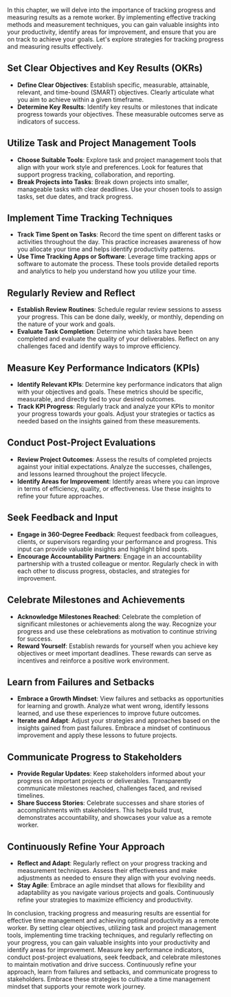 
In this chapter, we will delve into the importance of tracking progress and measuring results as a remote worker. By implementing effective tracking methods and measurement techniques, you can gain valuable insights into your productivity, identify areas for improvement, and ensure that you are on track to achieve your goals. Let's explore strategies for tracking progress and measuring results effectively.

Set Clear Objectives and Key Results (OKRs)
-------------------------------------------

* **Define Clear Objectives**: Establish specific, measurable, attainable, relevant, and time-bound (SMART) objectives. Clearly articulate what you aim to achieve within a given timeframe.
* **Determine Key Results**: Identify key results or milestones that indicate progress towards your objectives. These measurable outcomes serve as indicators of success.

Utilize Task and Project Management Tools
-----------------------------------------

* **Choose Suitable Tools**: Explore task and project management tools that align with your work style and preferences. Look for features that support progress tracking, collaboration, and reporting.
* **Break Projects into Tasks**: Break down projects into smaller, manageable tasks with clear deadlines. Use your chosen tools to assign tasks, set due dates, and track progress.

Implement Time Tracking Techniques
----------------------------------

* **Track Time Spent on Tasks**: Record the time spent on different tasks or activities throughout the day. This practice increases awareness of how you allocate your time and helps identify productivity patterns.
* **Use Time Tracking Apps or Software**: Leverage time tracking apps or software to automate the process. These tools provide detailed reports and analytics to help you understand how you utilize your time.

Regularly Review and Reflect
----------------------------

* **Establish Review Routines**: Schedule regular review sessions to assess your progress. This can be done daily, weekly, or monthly, depending on the nature of your work and goals.
* **Evaluate Task Completion**: Determine which tasks have been completed and evaluate the quality of your deliverables. Reflect on any challenges faced and identify ways to improve efficiency.

Measure Key Performance Indicators (KPIs)
-----------------------------------------

* **Identify Relevant KPIs**: Determine key performance indicators that align with your objectives and goals. These metrics should be specific, measurable, and directly tied to your desired outcomes.
* **Track KPI Progress**: Regularly track and analyze your KPIs to monitor your progress towards your goals. Adjust your strategies or tactics as needed based on the insights gained from these measurements.

Conduct Post-Project Evaluations
--------------------------------

* **Review Project Outcomes**: Assess the results of completed projects against your initial expectations. Analyze the successes, challenges, and lessons learned throughout the project lifecycle.
* **Identify Areas for Improvement**: Identify areas where you can improve in terms of efficiency, quality, or effectiveness. Use these insights to refine your future approaches.

Seek Feedback and Input
-----------------------

* **Engage in 360-Degree Feedback**: Request feedback from colleagues, clients, or supervisors regarding your performance and progress. This input can provide valuable insights and highlight blind spots.
* **Encourage Accountability Partners**: Engage in an accountability partnership with a trusted colleague or mentor. Regularly check in with each other to discuss progress, obstacles, and strategies for improvement.

Celebrate Milestones and Achievements
-------------------------------------

* **Acknowledge Milestones Reached**: Celebrate the completion of significant milestones or achievements along the way. Recognize your progress and use these celebrations as motivation to continue striving for success.
* **Reward Yourself**: Establish rewards for yourself when you achieve key objectives or meet important deadlines. These rewards can serve as incentives and reinforce a positive work environment.

Learn from Failures and Setbacks
--------------------------------

* **Embrace a Growth Mindset**: View failures and setbacks as opportunities for learning and growth. Analyze what went wrong, identify lessons learned, and use these experiences to improve future outcomes.
* **Iterate and Adapt**: Adjust your strategies and approaches based on the insights gained from past failures. Embrace a mindset of continuous improvement and apply these lessons to future projects.

Communicate Progress to Stakeholders
------------------------------------

* **Provide Regular Updates**: Keep stakeholders informed about your progress on important projects or deliverables. Transparently communicate milestones reached, challenges faced, and revised timelines.
* **Share Success Stories**: Celebrate successes and share stories of accomplishments with stakeholders. This helps build trust, demonstrates accountability, and showcases your value as a remote worker.

Continuously Refine Your Approach
---------------------------------

* **Reflect and Adapt**: Regularly reflect on your progress tracking and measurement techniques. Assess their effectiveness and make adjustments as needed to ensure they align with your evolving needs.
* **Stay Agile**: Embrace an agile mindset that allows for flexibility and adaptability as you navigate various projects and goals. Continuously refine your strategies to maximize efficiency and productivity.

In conclusion, tracking progress and measuring results are essential for effective time management and achieving optimal productivity as a remote worker. By setting clear objectives, utilizing task and project management tools, implementing time tracking techniques, and regularly reflecting on your progress, you can gain valuable insights into your productivity and identify areas for improvement. Measure key performance indicators, conduct post-project evaluations, seek feedback, and celebrate milestones to maintain motivation and drive success. Continuously refine your approach, learn from failures and setbacks, and communicate progress to stakeholders. Embrace these strategies to cultivate a time management mindset that supports your remote work journey.
